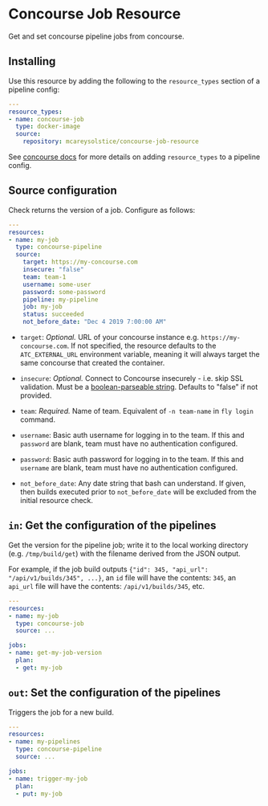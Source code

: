 # Concourse Job Resource

Get and set concourse pipeline jobs from concourse.

## Installing

Use this resource by adding the following to
the `resource_types` section of a pipeline config:

```yaml
---
resource_types:
- name: concourse-job
  type: docker-image
  source:
    repository: mcareysolstice/concourse-job-resource
```

See [concourse docs](https://concourse-ci.org/resource-types.html) for more details
on adding `resource_types` to a pipeline config.

## Source configuration

Check returns the version of a job. Configure as follows:

```yaml
---
resources:
- name: my-job
  type: concourse-pipeline
  source:
    target: https://my-concourse.com
    insecure: "false"
    team: team-1
    username: some-user
    password: some-password
    pipeline: my-pipeline
    job: my-job
    status: succeeded
    not_before_date: "Dec 4 2019 7:00:00 AM"
```

* `target`: *Optional.* URL of your concourse instance e.g. `https://my-concourse.com`.
  If not specified, the resource defaults to the `ATC_EXTERNAL_URL` environment variable,
  meaning it will always target the same concourse that created the container.

* `insecure`: *Optional.* Connect to Concourse insecurely - i.e. skip SSL validation.
  Must be a [boolean-parseable string](https://golang.org/pkg/strconv/#ParseBool).
  Defaults to "false" if not provided.

* `team`: *Required.* Name of team.
  Equivalent of `-n team-name` in `fly login` command.

* `username`: Basic auth username for logging in to the team.
  If this and `password` are blank, team must have no authentication configured.

* `password`: Basic auth password for logging in to the team.
  If this and `username` are blank, team must have no authentication configured.

* `not_before_date`: Any date string that bash can understand.
  If given, then builds executed prior to `not_before_date` will be excluded from the initial resource check.

## `in`: Get the configuration of the pipelines

Get the version for the pipeline job; write it to the local working directory (e.g.
`/tmp/build/get`) with the filename derived from the JSON output.

For example, if the job build outputs `{"id": 345, "api_url": "/api/v1/builds/345", ...}`, an `id` file will have the contents: `345`, an `api_url` file will have the contents: `/api/v1/builds/345`, etc.

```yaml
---
resources:
- name: my-job
  type: concourse-job
  source: ...

jobs:
- name: get-my-job-version
  plan:
  - get: my-job
```

## `out`: Set the configuration of the pipelines

Triggers the job for a new build.

```yaml
---
resources:
- name: my-pipelines
  type: concourse-pipeline
  source: ...

jobs:
- name: trigger-my-job
  plan:
  - put: my-job
```
